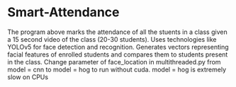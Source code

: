 # Smart-Attendance

The program above marks the attendance of all the stuents in a class given a 15 second video of the class (20-30 students).
Uses technologies like YOLOv5 for face detection and recognition. 
Generates vectors representing facial features of enrolled students and compares them to students present in the class.
Change parameter of face_location in multithreaded.py from model = cnn to model = hog to run without cuda. model = hog is extremely slow on CPUs
